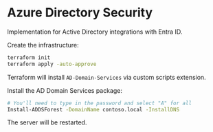 # Azure Directory Security

Implementation for Active Directory integrations with Entra ID.

Create the infrastructure:

```sh
terraform init
terraform apply -auto-approve
```

Terraform will install `AD-Domain-Services` via custom scripts extension.

Install the AD Domain Services package:

```sh
# You'll need to type in the password and select "A" for all
Install-ADDSForest -DomainName contoso.local -InstallDNS
```

The server will be restarted.





[1]: https://www.dell.com/support/kbdoc/en-us/000121955/installing-active-directory-domain-services-and-promoting-the-server-to-a-domain-controller
